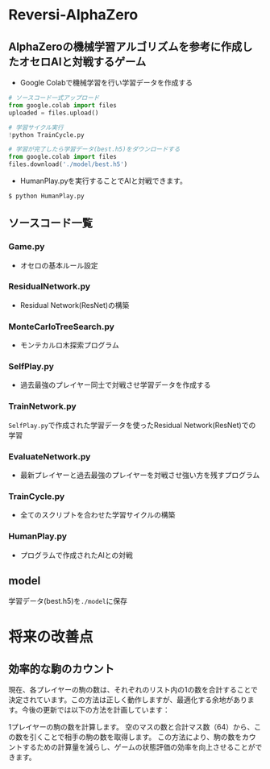 # Reversi-AlphaZero
## AlphaZeroの機械学習アルゴリズムを参考に作成したオセロAIと対戦するゲーム
  
* Google Colabで機械学習を行い学習データを作成する
```python
# ソースコード一式アップロード
from google.colab import files
uploaded = files.upload()

# 学習サイクル実行
!python TrainCycle.py

# 学習が完了したら学習データ(best.h5)をダウンロードする
from google.colab import files
files.download('./model/best.h5')
```

* HumanPlay.pyを実行することでAIと対戦できます。  
```bash
$ python HumanPlay.py
```
  
  
## ソースコード一覧 
### Game.py
* オセロの基本ルール設定
### ResidualNetwork.py
* Residual Network(ResNet)の構築
### MonteCarloTreeSearch.py
* モンテカルロ木探索プログラム
### SelfPlay.py
* 過去最強のプレイヤー同士で対戦させ学習データを作成する
### TrainNetwork.py
`SelfPlay.py`で作成された学習データを使ったResidual Network(ResNet)での学習
### EvaluateNetwork.py
* 最新プレイヤーと過去最強のプレイヤーを対戦させ強い方を残すプログラム
### TrainCycle.py
* 全てのスクリプトを合わせた学習サイクルの構築
### HumanPlay.py
* プログラムで作成されたAIとの対戦

## model
学習データ(best.h5)を`./model`に保存

# 将来の改善点
## 効率的な駒のカウント
現在、各プレイヤーの駒の数は、それぞれのリスト内の1の数を合計することで決定されています。この方法は正しく動作しますが、最適化する余地があります。今後の更新では以下の方法を計画しています：

1プレイヤーの駒の数を計算します。
空のマスの数と合計マス数（64）から、この数を引くことで相手の駒の数を取得します。
この方法により、駒の数をカウントするための計算量を減らし、ゲームの状態評価の効率を向上させることができます。
